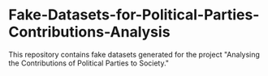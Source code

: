 # Fake-Datasets-for-Political-Parties-Contributions-Analysis
This repository contains fake datasets generated for the project "Analysing the Contributions of Political Parties to Society."
